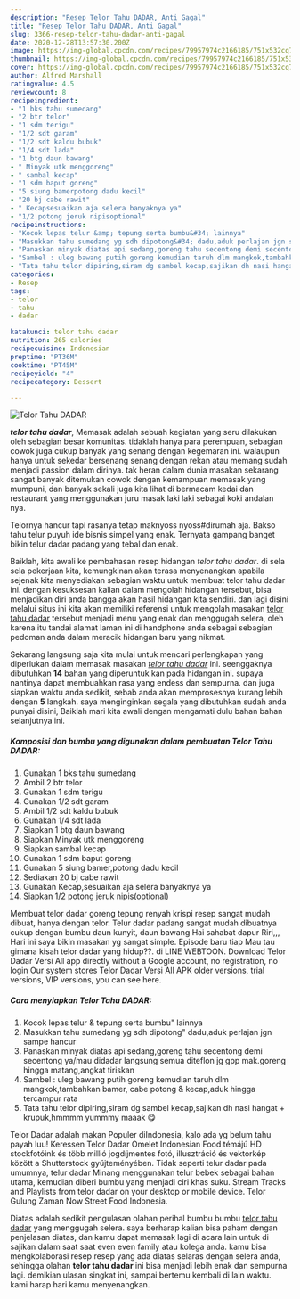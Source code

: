 ```yaml
---
description: "Resep Telor Tahu DADAR, Anti Gagal"
title: "Resep Telor Tahu DADAR, Anti Gagal"
slug: 3366-resep-telor-tahu-dadar-anti-gagal
date: 2020-12-28T13:57:30.200Z
image: https://img-global.cpcdn.com/recipes/79957974c2166185/751x532cq70/telor-tahu-dadar-foto-resep-utama.jpg
thumbnail: https://img-global.cpcdn.com/recipes/79957974c2166185/751x532cq70/telor-tahu-dadar-foto-resep-utama.jpg
cover: https://img-global.cpcdn.com/recipes/79957974c2166185/751x532cq70/telor-tahu-dadar-foto-resep-utama.jpg
author: Alfred Marshall
ratingvalue: 4.5
reviewcount: 8
recipeingredient:
- "1 bks tahu sumedang"
- "2 btr telor"
- "1 sdm terigu"
- "1/2 sdt garam"
- "1/2 sdt kaldu bubuk"
- "1/4 sdt lada"
- "1 btg daun bawang"
- " Minyak utk menggoreng"
- " sambal kecap"
- "1 sdm baput goreng"
- "5 siung bamerpotong dadu kecil"
- "20 bj cabe rawit"
- " Kecapsesuaikan aja selera banyaknya ya"
- "1/2 potong jeruk nipisoptional"
recipeinstructions:
- "Kocok lepas telur &amp; tepung serta bumbu&#34; lainnya"
- "Masukkan tahu sumedang yg sdh dipotong&#34; dadu,aduk perlajan jgn sampe hancur"
- "Panaskan minyak diatas api sedang,goreng tahu secentong demi secentong ya/mau didadar langsung semua diteflon jg gpp mak.goreng hingga matang,angkat tiriskan"
- "Sambel : uleg bawang putih goreng kemudian taruh dlm mangkok,tambahkan bamer, cabe potong &amp; kecap,aduk hingga tercampur rata"
- "Tata tahu telor dipiring,siram dg sambel kecap,sajikan dh nasi hangat + krupuk,hmmmm yummmy maaak 😋"
categories:
- Resep
tags:
- telor
- tahu
- dadar

katakunci: telor tahu dadar 
nutrition: 265 calories
recipecuisine: Indonesian
preptime: "PT36M"
cooktime: "PT45M"
recipeyield: "4"
recipecategory: Dessert

---
```



![Telor Tahu DADAR](https://img-global.cpcdn.com/recipes/79957974c2166185/751x532cq70/telor-tahu-dadar-foto-resep-utama.jpg)

<b><i>telor tahu dadar</i></b>, Memasak adalah sebuah kegiatan yang seru dilakukan oleh sebagian besar komunitas. tidaklah hanya para perempuan, sebagian cowok juga cukup banyak yang senang dengan kegemaran ini. walaupun hanya untuk sekedar bersenang senang dengan rekan atau memang sudah menjadi passion dalam dirinya. tak heran dalam dunia masakan sekarang sangat banyak ditemukan cowok dengan kemampuan memasak yang mumpuni, dan banyak sekali juga kita lihat di bermacam kedai dan restaurant yang menggunakan juru masak laki laki sebagai koki andalan nya.

Telornya hancur tapi rasanya tetap maknyoss nyoss#dirumah aja. Bakso tahu telur puyuh ide bisnis simpel yang enak. Ternyata gampang banget bikin telur dadar padang yang tebal dan enak.

Baiklah, kita awali ke pembahasan resep hidangan <i>telor tahu dadar</i>. di sela sela pekerjaan kita, kemungkinan akan terasa menyenangkan apabila sejenak kita menyediakan sebagian waktu untuk membuat telor tahu dadar ini. dengan kesuksesan kalian dalam mengolah hidangan tersebut, bisa menjadikan diri anda bangga akan hasil hidangan kita sendiri. dan lagi disini melalui situs ini kita akan memiliki referensi untuk mengolah masakan <u>telor tahu dadar</u> tersebut menjadi menu yang enak dan menggugah selera, oleh karena itu tandai alamat laman ini di handphone anda sebagai sebagian pedoman anda dalam meracik hidangan baru yang nikmat.


Sekarang langsung saja kita mulai untuk mencari perlengkapan yang diperlukan dalam memasak masakan <u><i>telor tahu dadar</i></u> ini. seenggaknya dibutuhkan <b>14</b> bahan yang diperuntuk kan pada hidangan ini. supaya nantinya dapat membuahkan rasa yang endess dan sempurna. dan juga siapkan waktu anda sedikit, sebab anda akan memprosesnya kurang lebih dengan <b>5</b> langkah. saya menginginkan segala yang dibutuhkan sudah anda punyai disini, Baiklah mari kita awali dengan mengamati dulu bahan bahan selanjutnya ini.

<!--inarticleads1-->

##### Komposisi dan bumbu yang digunakan dalam pembuatan Telor Tahu DADAR:

1. Gunakan 1 bks tahu sumedang
1. Ambil 2 btr telor
1. Gunakan 1 sdm terigu
1. Gunakan 1/2 sdt garam
1. Ambil 1/2 sdt kaldu bubuk
1. Gunakan 1/4 sdt lada
1. Siapkan 1 btg daun bawang
1. Siapkan  Minyak utk menggoreng
1. Siapkan  sambal kecap
1. Gunakan 1 sdm baput goreng
1. Gunakan 5 siung bamer,potong dadu kecil
1. Sediakan 20 bj cabe rawit
1. Gunakan  Kecap,sesuaikan aja selera banyaknya ya
1. Siapkan 1/2 potong jeruk nipis(optional)


Membuat telor dadar goreng tepung renyah krispi resep sangat mudah dibuat, hanya dengan telor. Telur dadar padang sangat mudah dibuatnya cukup dengan bumbu daun kunyit, daun bawang Hai sahabat dapur Riri,,, Hari ini saya bikin masakan yg sangat simple. Episode baru tiap Mau tau gimana kisah telor dadar yang hidup??. di LINE WEBTOON. Download Telor Dadar Versi All app directly without a Google account, no registration, no login Our system stores Telor Dadar Versi All APK older versions, trial versions, VIP versions, you can see here. 

<!--inarticleads2-->

##### Cara menyiapkan Telor Tahu DADAR:

1. Kocok lepas telur &amp; tepung serta bumbu&#34; lainnya
1. Masukkan tahu sumedang yg sdh dipotong&#34; dadu,aduk perlajan jgn sampe hancur
1. Panaskan minyak diatas api sedang,goreng tahu secentong demi secentong ya/mau didadar langsung semua diteflon jg gpp mak.goreng hingga matang,angkat tiriskan
1. Sambel : uleg bawang putih goreng kemudian taruh dlm mangkok,tambahkan bamer, cabe potong &amp; kecap,aduk hingga tercampur rata
1. Tata tahu telor dipiring,siram dg sambel kecap,sajikan dh nasi hangat + krupuk,hmmmm yummmy maaak 😋


Telor Dadar adalah makan Populer diIndonesia, kalo ada yg belum tahu payah luu! Keressen Telor Dadar Omelet Indonesian Food témájú HD stockfotóink és több millió jogdíjmentes fotó, illusztráció és vektorkép között a Shutterstock gyűjteményében. Tidak seperti telur dadar pada umumnya, telur dadar Minang menggunakan telur bebek sebagai bahan utama, kemudian diberi bumbu yang menjadi ciri khas suku. Stream Tracks and Playlists from telor dadar on your desktop or mobile device. Telor Gulung Zaman Now Street Food Indonesia. 

Diatas adalah sedikit pengulasan olahan perihal bumbu bumbu <u>telor tahu dadar</u> yang menggugah selera. saya berharap kalian bisa paham dengan penjelasan diatas, dan kamu dapat memasak lagi di acara lain untuk di sajikan dalam saat saat even even family atau kolega anda. kamu bisa mengkolaborasi resep resep yang ada diatas selaras dengan selera anda, sehingga olahan <b>telor tahu dadar</b> ini bisa menjadi lebih enak dan sempurna lagi. demikian ulasan singkat ini, sampai bertemu kembali di lain waktu. kami harap hari kamu menyenangkan.
